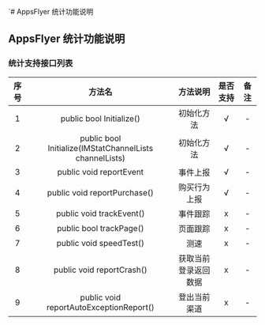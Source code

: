 `# AppsFlyer 统计功能说明

## AppsFlyer 统计功能说明

### 统计支持接口列表

| 序号 | 方法名 | 方法说明 | 是否支持 | 备注 |
| :--: | :--: |:-------: | :-----: | :--: |
| 1 | public bool Initialize() | 初始化方法 | √ | - |
| 2 | public bool Initialize(IMStatChannelLists channelLists)  | 初始化方法 | √ | - |
| 3 | public void reportEvent | 事件上报 | √ | - |
| 4 | public void reportPurchase() | 购买行为上报 | √ | - |
| 5 | public void trackEvent() | 事件跟踪 | x | - |
| 6 | public bool trackPage() | 页面跟踪 | x | - |
| 7 | public void speedTest() | 测速 | x | - |
| 8 | public void reportCrash() | 获取当前登录返回数据 | x | - | 
| 9 | public void reportAutoExceptionReport() | 登出当前渠道 | x | - |



